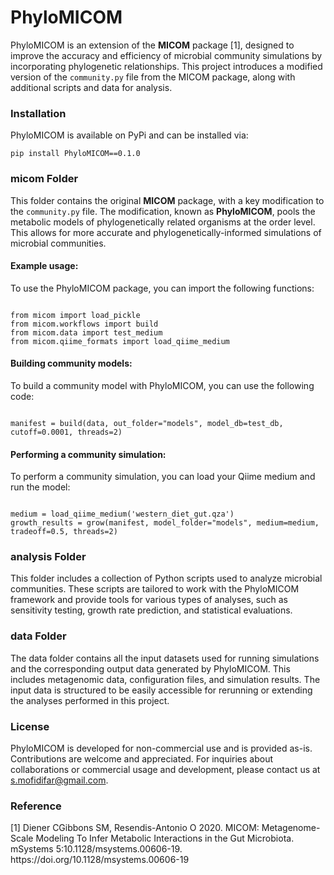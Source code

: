 
<h1>PhyloMICOM</h1>

<p>PhyloMICOM is an extension of the <strong>MICOM</strong> package [1], designed to improve the accuracy and efficiency of microbial community simulations by incorporating phylogenetic relationships. This project introduces a modified version of the <code>community.py</code> file from the MICOM package, along with additional scripts and data for analysis.</p>

<h3>Installation</h3>

<p>PhyloMICOM is available on PyPi and can be installed via:</p>

<pre><code>pip install PhyloMICOM==0.1.0</code></pre>

<h3>micom Folder</h3>

<p>This folder contains the original <strong>MICOM</strong> package, with a key modification to the <code>community.py</code> file. The modification, known as <strong>PhyloMICOM</strong>, pools the metabolic models of phylogenetically related organisms at the order level. This allows for more accurate and phylogenetically-informed simulations of microbial communities.</p>

<h4>Example usage:</h4>

<p>To use the PhyloMICOM package, you can import the following functions:</p>

<pre><code>
from micom import load_pickle
from micom.workflows import build
from micom.data import test_medium
from micom.qiime_formats import load_qiime_medium
</code></pre>

<h4>Building community models:</h4>

<p>To build a community model with PhyloMICOM, you can use the following code:</p>

<pre><code>
manifest = build(data, out_folder="models", model_db=test_db, cutoff=0.0001, threads=2)
</code></pre>

<h4>Performing a community simulation:</h4>

<p>To perform a community simulation, you can load your Qiime medium and run the model:</p>

<pre><code>
medium = load_qiime_medium('western_diet_gut.qza')
growth_results = grow(manifest, model_folder="models", medium=medium, tradeoff=0.5, threads=2)
</code></pre>

<h3>analysis Folder</h3>

<p>This folder includes a collection of Python scripts used to analyze microbial communities. These scripts are tailored to work with the PhyloMICOM framework and provide tools for various types of analyses, such as sensitivity testing, growth rate prediction, and statistical evaluations.</p>

<h3>data Folder</h3>

<p>The data folder contains all the input datasets used for running simulations and the corresponding output data generated by PhyloMICOM. This includes metagenomic data, configuration files, and simulation results. The input data is structured to be easily accessible for rerunning or extending the analyses performed in this project.</p>

<h3>License</h3>

<p>PhyloMICOM is developed for non-commercial use and is provided as-is. Contributions are welcome and appreciated. For inquiries about collaborations or commercial usage and development, please contact us at <a href="mailto:s.mofidifar@gmail.com">s.mofidifar@gmail.com</a>.</p>

<h3>Reference</h3>

<p>[1] Diener CGibbons SM, Resendis-Antonio O 2020. MICOM: Metagenome-Scale Modeling To Infer Metabolic Interactions in the Gut Microbiota. mSystems 5:10.1128/msystems.00606-19.
https://doi.org/10.1128/msystems.00606-19</p>
</body>
</html>
